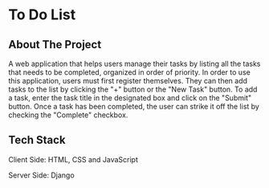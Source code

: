 # To Do List
<h2>About The Project </h2> 
<p>A web application that helps users manage their tasks by listing all the tasks that needs to be completed, organized in order of priority. In order to use this application, users must first register themselves. They can then add tasks to the list by clicking the "+" button or the "New Task" button. To add a task, enter the task title in the designated box and click on the "Submit" button. Once a task has been completed, the user can strike it off the list by checking the "Complete" checkbox. </p>

<h2>Tech Stack</h2> 
<p>Client Side: HTML, CSS and JavaScript </p>
<p>Server Side: Django</p>

